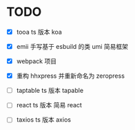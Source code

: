 # TODO

- [x] tooa ts 版本 koa
- [x] emii 手写基于 esbuild 的类 umi 简易框架
- [x] webpack 项目
- [x] 重构 hhxpress 并重新命名为 zeropress

- [ ] taptable ts 版本 tapable
- [ ] react ts 版本 简易 react
- [ ] taxios ts 版本 axios
